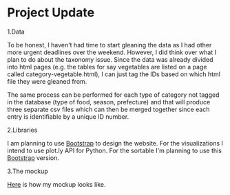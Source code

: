 # Project Update

1.Data

To be honest, I haven't had time to start gleaning the data as I had other more urgent deadlines over the weekend. However, I did think over what I plan to do about the taxonomy issue. Since the data was already divided into html pages (e.g. the tables for say vegetables are listed on a page called category-vegetable.html), I can just tag the IDs based on which html file they were gleaned from. 

The same process can be performed for each type of category not tagged in the database (type of food, season, prefecture) and that will produce three separate csv files which can then be merged together since each entry is identifiable by a unique ID number. 

2.Libraries

I am planning to use [Bootstrap](http://getbootstrap.com/) to design the website. For the visualizations I intend to use plot.ly API for Python. For the sortable I'm planning to use this [Bootstrap](http://bootstrap-table.wenzhixin.net.cn/) version. 

3.The mockup

[Here](https://moqups.com/lfy1030@gmail.com/5ypHPSnM) is how my mockup looks like.
